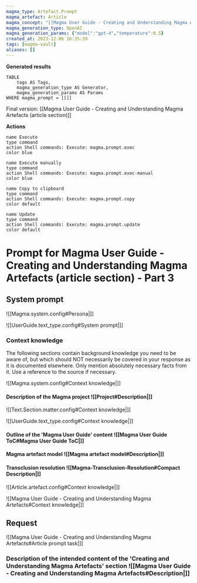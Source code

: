 ```yaml
---
magma_type: Artefact.Prompt
magma_artefact: Article
magma_concept: "[[Magma User Guide - Creating and Understanding Magma Artefacts]]"
magma_generation_type: OpenAI
magma_generation_params: {"model":"gpt-4","temperature":0.5}
created_at: 2023-12-06 16:35:39
tags: [magma-vault]
aliases: []
---
```


**Generated results**

```dataview
TABLE
	tags AS Tags,
	magma_generation_type AS Generator,
	magma_generation_params AS Params
WHERE magma_prompt = [[]]
```

Final version: [[Magma User Guide - Creating and Understanding Magma Artefacts (article section)]]

**Actions**

```button
name Execute
type command
action Shell commands: Execute: magma.prompt.exec
color blue
```
```button
name Execute manually
type command
action Shell commands: Execute: magma.prompt.exec-manual
color blue
```
```button
name Copy to clipboard
type command
action Shell commands: Execute: magma.prompt.copy
color default
```
```button
name Update
type command
action Shell commands: Execute: magma.prompt.update
color default
```

# Prompt for Magma User Guide - Creating and Understanding Magma Artefacts (article section) - Part 3

## System prompt

![[Magma.system.config#Persona|]]

![[UserGuide.text_type.config#System prompt|]]

### Context knowledge

The following sections contain background knowledge you need to be aware of, but which should NOT necessarily be covered in your response as it is documented elsewhere. Only mention absolutely necessary facts from it. Use a reference to the source if necessary.

![[Magma.system.config#Context knowledge|]]

#### Description of the Magma project ![[Project#Description|]]

![[Text.Section.matter.config#Context knowledge|]]

![[UserGuide.text_type.config#Context knowledge|]]

#### Outline of the 'Magma User Guide' content ![[Magma User Guide ToC#Magma User Guide ToC|]]

#### Magma artefact model ![[Magma artefact model#Description|]]

#### Transclusion resolution ![[Magma-Transclusion-Resolution#Compact Description|]]

![[Article.artefact.config#Context knowledge|]]

![[Magma User Guide - Creating and Understanding Magma Artefacts#Context knowledge|]]


## Request

![[Magma User Guide - Creating and Understanding Magma Artefacts#Article prompt task|]]

### Description of the intended content of the 'Creating and Understanding Magma Artefacts' section ![[Magma User Guide - Creating and Understanding Magma Artefacts#Description|]]
